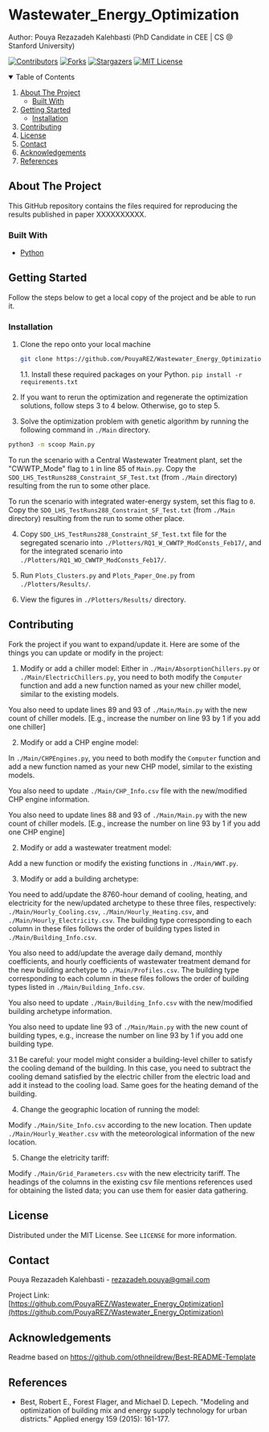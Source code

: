 # Wastewater_Energy_Optimization
Author: Pouya Rezazadeh Kalehbasti (PhD Candidate in CEE | CS @ Stanford University)



<!-- PROJECT SHIELDS -->
[![Contributors][contributors-shield]][contributors-url]
[![Forks][forks-shield]][forks-url]
[![Stargazers][stars-shield]][stars-url]
[![MIT License][license-shield]][license-url]





<!-- TABLE OF CONTENTS -->
<details open="open">
  <summary>Table of Contents</summary>
  <ol>
    <li>
      <a href="#about-the-project">About The Project</a>
      <ul>
        <li><a href="#built-with">Built With</a></li>
      </ul>
    </li>
    <li>
      <a href="#getting-started">Getting Started</a>
      <ul>
        <li><a href="#installation">Installation</a></li>
      </ul>
    </li>
    <li><a href="#contributing">Contributing</a></li>
    <li><a href="#license">License</a></li>
    <li><a href="#contact">Contact</a></li>
    <li><a href="#acknowledgements">Acknowledgements</a></li>
	<li><a href="#references">References</a></li>
  </ol>
</details>



<!-- ABOUT THE PROJECT -->
## About The Project
This GitHub repository contains the files required for reproducing the results published in paper XXXXXXXXXX.



### Built With

* [Python](https://www.python.org/)



<!-- GETTING STARTED -->
## Getting Started

Follow the steps below to get a local copy of the project and be able to run it.


### Installation

1. Clone the repo onto your local machine
   ```sh
   git clone https://github.com/PouyaREZ/Wastewater_Energy_Optimization.git
   ```
   1.1. Install these required packages on your Python.
	   ```
	   pip install -r requirements.txt
	   ```
   
2. If you want to rerun the optimization and regenerate the optimization solutions, follow steps 3 to 4 below. Otherwise, go to step 5.
   
3. Solve the optimization problem with genetic algorithm by running the following command in `./Main` directory.
```sh
python3 -m scoop Main.py
```
To run the scenario with a Central Wastewater Treatment plant, set the "CWWTP_Mode" flag to `1` in line 85 of `Main.py`.
Copy the `SDO_LHS_TestRuns288_Constraint_SF_Test.txt` (from `./Main` directory) resulting from the run to some other place.

To run the scenario with integrated water-energy system, set this flag to `0`.
Copy the `SDO_LHS_TestRuns288_Constraint_SF_Test.txt` (from `./Main` directory) resulting from the run to some other place.
   
4. Copy `SDO_LHS_TestRuns288_Constraint_SF_Test.txt` file for the segregated scenario into `./Plotters/RQ1_W_CWWTP_ModConsts_Feb17/`,
and for the integrated scenario into `./Plotters/RQ1_WO_CWWTP_ModConsts_Feb17/`.

5. Run `Plots_Clusters.py` and `Plots_Paper_One.py` from `./Plotters/Results/`.

6. View the figures in `./Plotters/Results/` directory.


<!-- CONTRIBUTING -->
## Contributing

Fork the project if you want to expand/update it. Here are some of the things you can update or modify in the project:
1. Modify or add a chiller model:
Either in `./Main/AbsorptionChillers.py` or `./Main/ElectricChillers.py`, you need to both modify 
the `Computer` function and add a new function named as your new chiller model, similar to the
existing models.

You also need to update lines 89 and 93 of `./Main/Main.py` with the new count of chiller models.
[E.g., increase the number on line 93 by 1 if you add one chiller]


2. Modify or add a CHP engine model:

In `./Main/CHPEngines.py`, you need to both modify the `Computer` function and add a new function
named as your new CHP model, similar to the existing models.

You also need to update `./Main/CHP_Info.csv` file with the new/modified CHP engine information.

You also need to update lines 88 and 93 of `./Main/Main.py` with the new count of chiller models.
[E.g., increase the number on line 93 by 1 if you add one CHP engine]

2. Modify or add a wastewater treatment model:

Add a new function or modify the existing functions in `./Main/WWT.py`.


3. Modify or add a building archetype:

You need to add/update the 8760-hour demand of cooling, heating, and electricity for the new/updated
archetype to these three files, respectively: `./Main/Hourly_Cooling.csv`, `./Main/Hourly_Heating.csv`,
and `./Main/Hourly_Electricity.csv`. The building type corresponding to each column in these files follows
the order of building types listed in `./Main/Building_Info.csv`.

You also need to add/update the average daily demand, monthly coefficients, and hourly coefficients of
wastewater treatment demand for the new building archetype to `./Main/Profiles.csv`. The building type
corresponding to each column in these files follows the order of building types listed in
`./Main/Building_Info.csv`.

You also need to update `./Main/Building_Info.csv` with the new/modified building archetype information.

You also need to update line 93 of `./Main/Main.py` with the new count of building types, e.g., increase
the number on line 93 by 1 if you add one building type.


3.1 Be careful: your model might consider a building-level chiller to
satisfy the cooling demand of the building. In this case, you need to subtract the cooling demand
satisfied by the electric chiller from the electric load and add it instead to the cooling load.
Same goes for the heating demand of the building.


4. Change the geographic location of running the model:

Modify `./Main/Site_Info.csv` according to the new location. Then update `./Main/Hourly_Weather.csv` with
the meteorological information of the new location.


5. Change the eletricity tariff:

Modify `./Main/Grid_Parameters.csv` with the new electricity tariff. The headings of the columns in the 
existing csv file mentions references used for obtaining the listed data; you can use them for easier
data gathering.






<!-- LICENSE -->
## License

Distributed under the MIT License. See `LICENSE` for more information.



<!-- CONTACT -->
## Contact

Pouya Rezazadeh Kalehbasti - rezazadeh.pouya@gmail.com

Project Link: [https://github.com/PouyaREZ/Wastewater_Energy_Optimization](https://github.com/PouyaREZ/Wastewater_Energy_Optimization)



<!-- ACKNOWLEDGEMENTS -->
## Acknowledgements

Readme based on https://github.com/othneildrew/Best-README-Template






<!-- MARKDOWN LINKS & IMAGES -->
<!-- https://www.markdownguide.org/basic-syntax/#reference-style-links -->
[contributors-shield]: https://img.shields.io/github/contributors/PouyaREZ/Wastewater_Energy_Optimization.svg?style=for-the-badge
[contributors-url]: https://github.com/PouyaREZ/Wastewater_Energy_Optimization/graphs/contributors
[forks-shield]: https://img.shields.io/github/forks/PouyaREZ/Wastewater_Energy_Optimization.svg?style=for-the-badge
[forks-url]: https://github.com/PouyaREZ/Wastewater_Energy_Optimization/network/members
[stars-shield]: https://img.shields.io/github/stars/PouyaREZ/Wastewater_Energy_Optimization.svg?style=for-the-badge
[stars-url]: https://github.com/PouyaREZ/Wastewater_Energy_Optimization/stargazers

[license-shield]: https://img.shields.io/github/license/PouyaREZ/Wastewater_Energy_Optimization.svg?style=for-the-badge
[license-url]: https://github.com/PouyaREZ/Wastewater_Energy_Optimization/blob/main/LICENSE





<!-- References -->
## References

* Best, Robert E., Forest Flager, and Michael D. Lepech. "Modeling and optimization of building mix and energy supply technology for urban districts." Applied energy 159 (2015): 161-177.